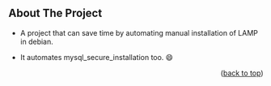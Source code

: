<a name="readme-top"></a>

## About The Project

* A project that can save time by automating manual installation of LAMP in debian.

* It automates mysql_secure_installation too. :smile:

<p align="right">(<a href="#readme-top">back to top</a>)</p>
